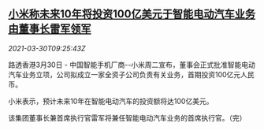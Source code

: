 <!--1617096663000-->
[小米称未来10年将投资100亿美元于智能电动汽车业务 由董事长雷军领军](https://cn.reuters.com/article/xiaomi-electric-vehicle-0330-idCNKBS2BM0XQ)
------

<div><i>2021-03-30T09:25:43Z</i></div><p>路透香港3月30日 - 中国智能手机厂商--小米周二宣布，董事会正式批准智能电动汽车业务立项，公司拟成立一家全资子公司负责有关业务，首期投资100亿元人民币。</p><p>小米表示，预计未来10年在智能电动汽车的投资额将达100亿美元。</p><p>该集团董事长兼首席执行官雷军将兼任智能电动汽车业务的首席执行官。（完）</p>
